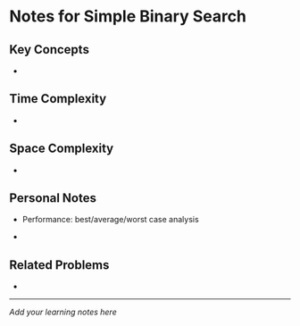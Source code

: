 # Notes for Simple Binary Search

## Key Concepts

- 

## Time Complexity

- 

## Space Complexity

- 

## Personal Notes

- Performance: best/average/worst case analysis

- 

## Related Problems

- 

---

*Add your learning notes here*
